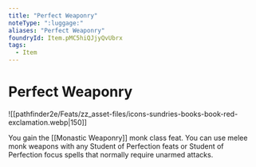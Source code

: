 ```yaml
---
title: "Perfect Weaponry"
noteType: ":luggage:"
aliases: "Perfect Weaponry"
foundryId: Item.pMC5hiQJjyQvUbrx
tags:
  - Item
---
```


# Perfect Weaponry
![[pathfinder2e/Feats/zz_asset-files/icons-sundries-books-book-red-exclamation.webp|150]]

You gain the [[Monastic Weaponry]] monk class feat. You can use melee monk weapons with any Student of Perfection feats or Student of Perfection focus spells that normally require unarmed attacks.
